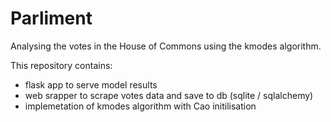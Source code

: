 # Parliment

Analysing the votes in the House of Commons using the kmodes algorithm.

This repository contains:

- flask app  to serve model results
- web srapper to scrape votes data and save to db (sqlite / sqlalchemy)
- implemetation of kmodes algorithm with Cao initilisation
